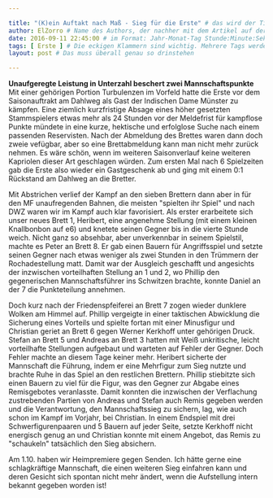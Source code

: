 ```yaml
---

title: "(K)ein Auftakt nach Maß - Sieg für die Erste" # das wird der Titel der Seite, am besten in Anführungszeichen (z.B. wenn er Sonderzeichen enthält)
author: ElZorro # Name des Authors, der nachher mit dem Artikel auf der Seite angezeigt wird; das ist unabhängig vom github-Benutzernamen
date: 2016-09-11 22:45:00 # im Format: Jahr-Monat-Tag Stunde:Minute:Sekunde, die Uhrzeit ist optional
tags: [ Erste ] # Die eckigen Klammern sind wichtig. Mehrere Tags werden durch Kommas separiert
layout: post # Das muss überall genau so drinstehen

---
```

**Unaufgeregte Leistung in Unterzahl beschert zwei Mannschaftspunkte**  
Mit einer gehörigen Portion Turbulenzen im Vorfeld hatte die Erste vor dem Saisonauftrakt am Dahlweg als Gast der Indischen Dame Münster zu kämpfen. Eine ziemlich kurzfristige Absage eines höher gesetzten Stammspielers etwas mehr als 24 Stunden vor der Meldefrist für kampflose Punkte mündete in eine kurze, hektische und erfolglose Suche nach einem passenden Reservisten. Nach der Abmeldung des Brettes waren dann doch zweie vefügbar, aber so eine Brettabmeldung kann man nicht mehr zurück nehmen. Es wäre schön, wenn im weiteren Saisonverlauf keine weiteren Kapriolen dieser Art geschlagen würden. Zum ersten Mal nach 6 Spielzeiten gab die Erste also wieder ein Gastgeschenk ab und ging mit einem 0:1 Rückstand am Dahlweg an die Bretter.
<!-- continue -->
Mit Abstrichen verlief der Kampf an den sieben Brettern dann aber in für den MF unaufregenden Bahnen, die meisten "spielten ihr Spiel" und nach DWZ waren wir im Kampf auch klar favorisiert. Als erster erarbeitete sich unser neues Brett 1, Heribert, eine angenehme Stellung (mit einem kleinen Knallbonbon auf e6) und knetete seinen Gegner bis in die vierte Stunde weich. Nicht ganz so absehbar, aber unverkennbar in seinem Spielstil, machte es Peter an Brett 8. Er gab einen Bauern für Angriffsspiel und setzte seinen Gegner nach etwas weniger als zwei Stunden in den Trümmern der Rochadestellung matt. Damit war der Ausgleich geschafft und angesichts der inzwischen vorteilhaften Stellung an 1 und 2, wo Phillip den gegenerischen Mannschaftsführer ins Schwitzen brachte, konnte Daniel an der 7 die Punkteteilung annehmen.

Doch kurz nach der Friedenspfeiferei an Brett 7 zogen wieder dunklere Wolken am Himmel auf. Phillip vergeigte in einer taktischen Abwicklung die Sicherung eines Vorteils und spielte fortan mit einer Minusfigur und Christian geriet an Brett 6 gegen Werner Kerkhoff unter gehörigen Druck. Stefan an Brett 5 und Andreas an Brett 3 hatten mit Weiß unkritische, leicht vorteilhafte Stellungen aufgebaut und warteten auf Fehler der Gegner. Doch Fehler machte an diesem Tage keiner mehr. Heribert sicherte der Mannschaft die Führung, indem er eine Mehrfigur zum Sieg nutzte und brachte Ruhe in das Spiel an den restlichen Brettern. Phillip stiebitzte sich einen Bauern zu viel für die Figur, was den Gegner zur Abgabe eines Remisgebotes veranlasste. Damit konnten die inzwischen der Verflachung zustrebenden Partien von Andreas und Stefan auch Remis gegeben werden und die Verantwortung, den Mannschaftssieg zu sichern, lag, wie auch schon im Kampf im Vorjahr, bei Christian. In einem Endspiel mit drei Schwerfigurenpaaren und 5 Bauern auf jeder Seite, setzte Kerkhoff nicht energisch genug an und Christian konnte mit einem Angebot, das Remis zu "schaukeln" tatsächlich den Sieg absichern.

Am 1.10. haben wir Heimpremiere gegen Senden. Ich hätte gerne eine schlagkräftige Mannschaft, die einen weiteren Sieg einfahren kann und deren Gesicht sich spontan nicht mehr ändert, wenn die Aufstellung intern bekannt gegeben worden ist!
